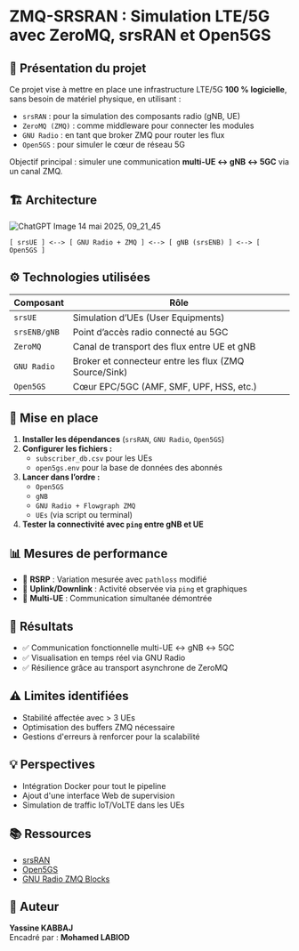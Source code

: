 
# ZMQ-SRSRAN : Simulation LTE/5G avec ZeroMQ, srsRAN et Open5GS

## 🧠 Présentation du projet

Ce projet vise à mettre en place une infrastructure LTE/5G **100 % logicielle**, sans besoin de matériel physique, en utilisant :

- `srsRAN` : pour la simulation des composants radio (gNB, UE)
- `ZeroMQ (ZMQ)` : comme middleware pour connecter les modules
- `GNU Radio` : en tant que broker ZMQ pour router les flux
- `Open5GS` : pour simuler le cœur de réseau 5G

Objectif principal : simuler une communication **multi-UE ↔ gNB ↔ 5GC** via un canal ZMQ.

## 🏗️ Architecture


![ChatGPT Image 14 mai 2025, 09_21_45](https://github.com/user-attachments/assets/f9a83c29-7cc2-4277-bd49-c164d6dc7dfe)

```
[ srsUE ] <--> [ GNU Radio + ZMQ ] <--> [ gNB (srsENB) ] <--> [ Open5GS ]
```

## ⚙️ Technologies utilisées

| Composant     | Rôle                                                          |
|---------------|---------------------------------------------------------------|
| `srsUE`       | Simulation d’UEs (User Equipments)                            |
| `srsENB/gNB`  | Point d’accès radio connecté au 5GC                           |
| `ZeroMQ`      | Canal de transport des flux entre UE et gNB                   |
| `GNU Radio`   | Broker et connecteur entre les flux (ZMQ Source/Sink)        |
| `Open5GS`     | Cœur EPC/5GC (AMF, SMF, UPF, HSS, etc.)                       |

## 🚀 Mise en place

1. **Installer les dépendances** (`srsRAN`, `GNU Radio`, `Open5GS`)
2. **Configurer les fichiers :**
   - `subscriber_db.csv` pour les UEs
   - `open5gs.env` pour la base de données des abonnés
3. **Lancer dans l’ordre :**
   - `Open5GS`
   - `gNB`
   - `GNU Radio + Flowgraph ZMQ`
   - `UEs` (via script ou terminal)
4. **Tester la connectivité avec `ping` entre gNB et UE**

## 📊 Mesures de performance

- 📶 **RSRP** : Variation mesurée avec `pathloss` modifié
- 📡 **Uplink/Downlink** : Activité observée via `ping` et graphiques
- 🔁 **Multi-UE** : Communication simultanée démontrée

## 📌 Résultats

- ✅ Communication fonctionnelle multi-UE ↔ gNB ↔ 5GC
- ✅ Visualisation en temps réel via GNU Radio
- ✅ Résilience grâce au transport asynchrone de ZeroMQ

## ⚠️ Limites identifiées

- Stabilité affectée avec > 3 UEs
- Optimisation des buffers ZMQ nécessaire
- Gestions d'erreurs à renforcer pour la scalabilité

## 💡 Perspectives

- Intégration Docker pour tout le pipeline
- Ajout d'une interface Web de supervision
- Simulation de traffic IoT/VoLTE dans les UEs

## 📚 Ressources

- [srsRAN](https://docs.srsran.com/projects/project/en/latest/)
- [Open5GS](https://open5gs.org/open5gs/)
- [GNU Radio ZMQ Blocks](https://wiki.gnuradio.org/index.php/ZMQ)

## 👤 Auteur

**Yassine KABBAJ**  
Encadré par : **Mohamed LABIOD**
